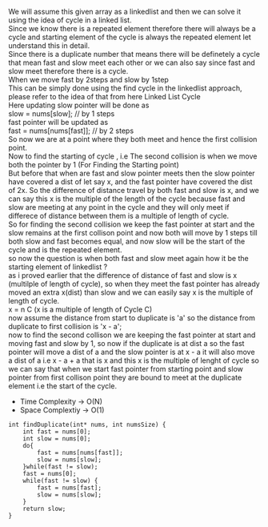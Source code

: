 We will assume this given array as a linkedlist and then we can solve it using the idea of cycle in a linked list.
<br>
Since we know there is a repeated element therefore there will always be a cycle and starting element of the cycle is always the repeated element let understand this in detail.
<br>
Since there is a duplicate number that means there will be definetely a cycle that mean fast and slow meet each other or we can also say since fast and slow meet therefore there is a cycle.
<br>
When we move fast by 2steps and slow by 1step
<br>
This can be simply done using the find cycle in the linkedlist approach, please refer to the idea of that
from here Linked List Cycle
<br>
Here updating slow pointer will be done as
<br>
slow = nums[slow]; // by 1 steps
<br>
fast pointer will be updated as
<br>
fast = nums[nums[fast]]; // by 2 steps
<br>
So now we are at a point where they both meet and hence the first collision point.
<br>
Now to find the starting of cycle , i.e
The second collision is when we move both the pointer by 1 (For Finding the Starting point)
<br>
But before that when are fast and slow pointer meets then the slow pointer have covered a dist of let say x, and the fast pointer have covered the dist of 2x. So the difference of distance travel by both fast and slow is x, and we can say this x is the multiple of the length of the cycle because fast and slow are meeting at any point in the cycle and they will only meet if differece of distance between them is a multiple of length of cycle.
<br>
So for finding the second collision we keep the fast pointer at start and the slow remains at the first collison point and now both will move by 1 steps till both slow and fast becomes equal, and now slow will be the start of the cycle and is the repeated element.
<br>
so now the question is when both fast and slow meet again how it be the starting element of linkedlist ?
<br>
as i proved earlier that the difference of distance of fast and slow is x (multilple of length of cycle), so when they meet the fast pointer has already moved an extra x(dist) than slow and we can easily say x is the multiple of length of cycle.
<br>
x = n C (x is a multiple of length of Cycle C)
<br>
now assume the distance from start to duplicate is 'a' so the distance from duplicate to first collision is 'x - a';
<br>
now to find the second collison we are keeping the fast pointer at start and moving fast and slow by 1, so now if the duplicate is at dist a so the fast pointer will move a dist of a and the slow pointer is at x - a it will also move a dist of a
i.e x - a + a that is x and this x is the multiple of lenght of cycle so we can say that when we start fast pointer from starting point and slow pointer from first collison point they are bound to meet at the duplicate element i.e the start of the cycle.
<br>

- Time Complexity -> O(N)
- Space Complextiy -> O(1)

```
int findDuplicate(int* nums, int numsSize) {
    int fast = nums[0];
    int slow = nums[0];
    do{
        fast = nums[nums[fast]];
        slow = nums[slow];
    }while(fast != slow);
    fast = nums[0];
    while(fast != slow) {
        fast = nums[fast];
        slow = nums[slow];
    }
    return slow;
}
```